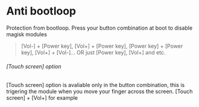 # Anti bootloop
Protection from bootloop. Press your button combination at boot to disable magisk modules
> [Vol-] + [Power key], [Vol+] + [Power key], [Power key] + [Power key], [Vol+] + [Vol-]... OR just [Power key], [Vol+] and etc.
###### [Touch screen] option
[Touch screen] option is avaliable only in the button combination, this is trigering the module when you move your finger across the screen. [Touch screen] + [Vol+] for example
